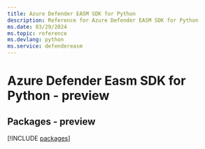 ```yaml
---
title: Azure Defender EASM SDK for Python
description: Reference for Azure Defender EASM SDK for Python
ms.date: 03/29/2024
ms.topic: reference
ms.devlang: python
ms.service: defendereasm
---
```

# Azure Defender Easm SDK for Python - preview
## Packages - preview
[!INCLUDE [packages](defender-easm-index.md)]